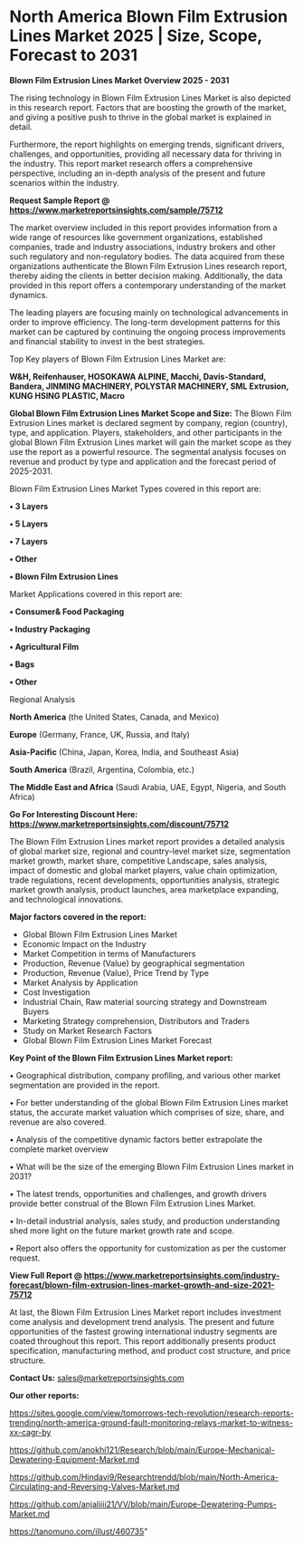 # North America Blown Film Extrusion Lines Market 2025 | Size, Scope, Forecast to 2031

<Strong> Blown Film Extrusion Lines Market Overview 2025 - 2031</strong>

The rising technology in Blown Film Extrusion Lines Market is also depicted in this research report. Factors that are boosting the growth of the market, and giving a positive push to thrive in the global market is explained in detail.

Furthermore, the report highlights on emerging trends, significant drivers, challenges, and opportunities, providing all necessary data for thriving in the industry. This report market research offers a comprehensive perspective, including an in-depth analysis of the present and future scenarios within the industry.

<strong>Request Sample Report @ <a href=https://www.marketreportsinsights.com/sample/75712>https://www.marketreportsinsights.com/sample/75712</a></strong>

The market overview included in this report provides information from a wide range of resources like government organizations, established companies, trade and industry associations, industry brokers and other such regulatory and non-regulatory bodies. The data acquired from these organizations authenticate the Blown Film Extrusion Lines research report, thereby aiding the clients in better decision making. Additionally, the data provided in this report offers a contemporary understanding of the market dynamics.

The leading players are focusing mainly on technological advancements in order to improve efficiency. The long-term development patterns for this market can be captured by continuing the ongoing process improvements and financial stability to invest in the best strategies.

Top Key players of Blown Film Extrusion Lines Market are:

<strong>W&H, Reifenhauser, HOSOKAWA ALPINE, Macchi, Davis-Standard, Bandera, JINMING MACHINERY, POLYSTAR MACHINERY, SML Extrusion, KUNG HSING PLASTIC, Macro</strong>

<strong><b>Global Blown Film Extrusion Lines Market Scope and Size:</b></strong>
The Blown Film Extrusion Lines market is declared segment by company, region (country), type, and application. Players, stakeholders, and other participants in the global Blown Film Extrusion Lines market will gain the market scope as they use the report as a powerful resource. The segmental analysis focuses on revenue and product by type and application and the forecast period of 2025-2031.

Blown Film Extrusion Lines Market Types covered in this report are:

<strong>• 3 Layers

• 5 Layers

• 7 Layers

• Other

• Blown Film Extrusion Lines</strong>

Market Applications covered in this report are:

<strong>• Consumer& Food Packaging

• Industry Packaging

• Agricultural Film

• Bags

• Other</strong> 

Regional Analysis

<strong>North America</strong> (the United States, Canada, and Mexico)

<strong>Europe</strong> (Germany, France, UK, Russia, and Italy)

<strong>Asia-Pacific</strong> (China, Japan, Korea, India, and Southeast Asia)

<strong>South America</strong> (Brazil, Argentina, Colombia, etc.)

<strong>The Middle East and Africa</strong> (Saudi Arabia, UAE, Egypt, Nigeria, and South Africa)

<strong>Go For Interesting Discount Here: <a href=https://www.marketreportsinsights.com/discount/75712>https://www.marketreportsinsights.com/discount/75712</a></strong>

The Blown Film Extrusion Lines market report provides a detailed analysis of global market size, regional and country-level market size, segmentation market growth, market share, competitive Landscape, sales analysis, impact of domestic and global market players, value chain optimization, trade regulations, recent developments, opportunities analysis, strategic market growth analysis, product launches, area marketplace expanding, and technological innovations.

<strong><b>Major factors covered in the report:</b></strong>
<ul>
  <li>Global Blown Film Extrusion Lines Market </li>
  <li>Economic Impact on the Industry</li>
  <li>Market Competition in terms of Manufacturers</li>
  <li>Production, Revenue (Value) by geographical segmentation</li>
  <li>Production, Revenue (Value), Price Trend by Type</li>
  <li>Market Analysis by Application</li>
  <li>Cost Investigation</li>
  <li>Industrial Chain, Raw material sourcing strategy and Downstream Buyers</li>
  <li>Marketing Strategy comprehension, Distributors and Traders</li>
  <li>Study on Market Research Factors</li>
  <li>Global Blown Film Extrusion Lines Market Forecast</li>
</ul>

<strong><b>Key Point of the Blown Film Extrusion Lines Market report:</b></strong>

• Geographical distribution, company profiling, and various other market segmentation are provided in the report.

• For better understanding of the global Blown Film Extrusion Lines market status, the accurate market valuation which comprises of size, share, and revenue are also covered.

• Analysis of the competitive dynamic factors better extrapolate the complete market overview

• What will be the size of the emerging Blown Film Extrusion Lines market in 2031?

• The latest trends, opportunities and challenges, and growth drivers provide better construal of the Blown Film Extrusion Lines Market.

• In-detail industrial analysis, sales study, and production understanding shed more light on the future market growth rate and scope.

• Report also offers the opportunity for customization as per the customer request.

<strong><b>View Full Report @ <a href=https://www.marketreportsinsights.com/industry-forecast/blown-film-extrusion-lines-market-growth-and-size-2021-75712>https://www.marketreportsinsights.com/industry-forecast/blown-film-extrusion-lines-market-growth-and-size-2021-75712</a></b></strong>


At last, the Blown Film Extrusion Lines Market report includes investment come analysis and development trend analysis. The present and future opportunities of the fastest growing international industry segments are coated throughout this report. This report additionally presents product specification, manufacturing method, and product cost structure, and price structure.

<strong>Contact Us:</strong>
sales@marketreportsinsights.com

<strong>Our other reports:</strong>

<a href=https://sites.google.com/view/tomorrows-tech-revolution/research-reports-trending/north-america-ground-fault-monitoring-relays-market-to-witness-xx-cagr-by>https://sites.google.com/view/tomorrows-tech-revolution/research-reports-trending/north-america-ground-fault-monitoring-relays-market-to-witness-xx-cagr-by</a>

<a href=https://github.com/anokhi121/Research/blob/main/Europe-Mechanical-Dewatering-Equipment-Market.md>https://github.com/anokhi121/Research/blob/main/Europe-Mechanical-Dewatering-Equipment-Market.md</a>

<a href=https://github.com/Hindavi9/Researchtrendd/blob/main/North-America-Circulating-and-Reversing-Valves-Market.md>https://github.com/Hindavi9/Researchtrendd/blob/main/North-America-Circulating-and-Reversing-Valves-Market.md</a>

<a href=https://github.com/anjaliiii21/VV/blob/main/Europe-Dewatering-Pumps-Market.md>https://github.com/anjaliiii21/VV/blob/main/Europe-Dewatering-Pumps-Market.md</a>

<a href=https://tanomuno.com/illust/460735>https://tanomuno.com/illust/460735</a>"

